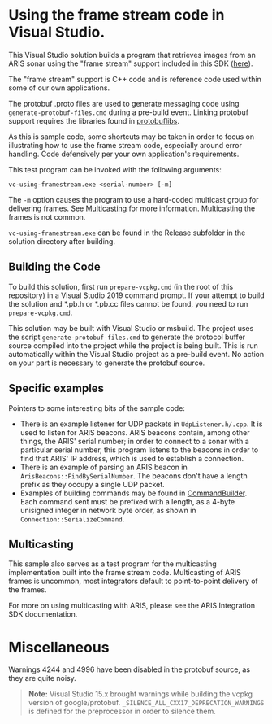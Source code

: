# Using the frame stream code in Visual Studio.

This Visual Studio  solution builds a program that retrieves images from an ARIS
sonar using the "frame stream" support included in this SDK ([here](../../../common/code/FrameStream)).

The "frame stream" support is C++ code and is reference code used within some of our own applications.

The protobuf .proto files are used to generate messaging code using `generate-protobuf-files.cmd` during a pre-build event. Linking protobuf support requires the libraries found in [protobuflibs](../../../externals/google/protobuf-libs).

As this is sample code, some shortcuts may be taken in order to focus on illustrating how to use the
frame stream code, especially around error handling. Code defensively per your own application's requirements.

This test program can be invoked with the following arguments:

    vc-using-framestream.exe <serial-number> [-m]

The `-m` option causes the program to use a hard-coded multicast group for delivering frames. See [Multicasting](#Multicasting) for more information. Multicasting the frames is not common.

`vc-using-framestream.exe` can be found in the Release subfolder in the solution directory after building.

## Building the Code

To build this solution, first run `prepare-vcpkg.cmd` (in the root of this repository)
in a Visual Studio 2019 command prompt. If your attempt to build the solution and
*.pb.h or *.pb.cc files cannot be found, you need to run `prepare-vcpkg.cmd`.

This solution may be built with Visual Studio or msbuild.
The project uses the script `generate-protobuf-files.cmd` to generate the
protocol buffer source compiled into the project while the project is being built.
This is run automatically within the Visual Studio project as a pre-build event.
No action on your part is necessary to generate the protobuf source.

## Specific examples

Pointers to some interesting bits of the sample code:

- There is an example listener for UDP packets in `UdpListener.h/.cpp`. It is used to listen for ARIS beacons. ARIS beacons contain, among other things, the ARIS' serial number; in order to connect to a sonar with a particular serial number, this program listens to the beacons in order to find that ARIS' IP address, which is used to establish a connection.
- There is an example of parsing an ARIS beacon in `ArisBeacons::FindBySerialNumber`. The beacons don't have a length prefix as they occupy a single UDP packet.
- Examples of building commands may be found in [CommandBuilder](../../../common/code/CommandBuilder). Each command sent must be prefixed with a length, as a 4-byte unisigned integer in network byte order, as shown in `Connection::SerializeCommand`.

## Multicasting

This sample also serves as a test program for the multicasting implementation built into the frame stream code. Multicasting of ARIS frames is uncommon, most integrators default to point-to-point delivery of the frames.

For more on using multicasting with ARIS, please see the ARIS Integration SDK documentation.

# Miscellaneous

Warnings 4244 and 4996 have been disabled in the protobuf source, as they are quite noisy.

> **Note:** Visual Studio 15.x brought warnings while building the vcpkg version of google/protobuf. `_SILENCE_ALL_CXX17_DEPRECATION_WARNINGS` is defined for the preprocessor in order to silence them.
